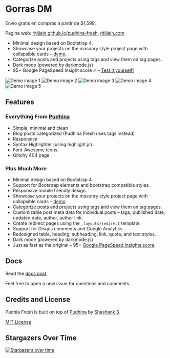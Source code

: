 # Gorras DM
Envio gratis en compras a partir de $1,599.


Pagina web: [ritijjain.github.io/pudhina-fresh](
gorras-dm.github.io), [ritijjain.com](https://ritijjain.com/)

* Minimal design based on Bootstrap 4.
* Showcase your projects on the masonry style project page with collapsible cards – [demo](https://ritijjain.github.io/pudhina-fresh/projects/).
* Categorize posts and projects using tags and view them on tag pages.
* Dark mode (powered by darkmode.js)
* 95+ Google PageSpeed Insight score 🔥 – [Test it yourself!](https://developers.google.com/speed/pagespeed/insights/?url=https%3A%2F%2Fritijjain.github.io%2Fpudhina-fresh&tab=desktop)

![Demo image 1](/assets/img/dis1.png)
![Demo image 2](/assets/img/dis2.png)
![Demo image 3](/assets/img/dis3.png)
![Demo image 4](/assets/img/dis4.png)
![Demo image 5](/assets/img/dis5.png)

## Features
### Everything From [Pudhina](https://github.com/knhash/Pudhina)
* Simple, minimal and clean
* Blog posts categorized (Pudhina Fresh uses tags instead)
* Responsive
* Syntax Highlighter (using highlight.js).
* Font-Awesome Icons.
* Glitchy 404 page

### Plus Much More
* Minimal design based on Bootstrap 4.
* Support for Bootstrap elements and bootstrap compatible styles.
* Responsive mobile friendly design.
* Showcase your projects on the masonry style project page with collapsible cards – [demo](https://ritijjain.github.io/pudhina-fresh/projects/).
* Categorize posts and projects using tags and view them on tag pages.
* Customizable post meta data for individual posts – tags, published date, updated date, author, author link.
* Create redirect pages using the `_layouts/redirect` template.
* Support for Disqus comments and Google Analytics.
* Redesigned table, heading, subheading, link, quote, and text styles.
* Dark mode (powered by darkmode.js)
* Just as fast as the original – 95+ [Google PageSpeed Insights score](https://developers.google.com/speed/pagespeed/insights/?url=https%3A%2F%2Fritijjain.github.io%2Fpudhina-fresh&tab=desktop).

## Docs
Read the [docs post](https://ritijjain.github.io/pudhina-fresh/2020/07/01/docs.html).

Feel free to open a new issue for questions and comments.

## Credits and License
Pudhia Fresh is built on top of [Pudhina](https://github.com/knhash/Pudhina) by [Shashank S](https://github.com/knhash).

[MIT License](https://github.com/ritijjain/pudhina-fresh/blob/master/LICENSE)

## Stargazers Over Time

[![Stargazers over time](https://starchart.cc/ritijjain/pudhina-fresh.svg)](https://starchart.cc/ritijjain/pudhina-fresh)
